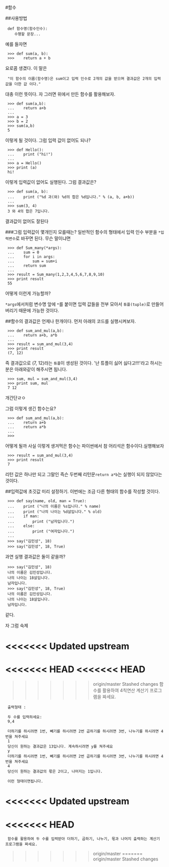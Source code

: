 #함수

##사용방법

	 def 함수명(함수인수):
	 	수행할 문장...
	 
예를 들자면


	 >>> def sum(a, b):
	 >>> 	return a + b
요로콤 생겼다. 
이 말은 

	 "이 함수의 이름(함수명)은 sum이고 입력 인수로 2개의 값을 받으며 결과값은 2개의 입력값을 더한 값 이다."
	 
대충 이런 뜻이다.
자 그러면 위에서 만든 함수를 활용해보자.

	 >>> def sum(a,b):
	 ... 	return a+b
	 ...	
	 >>> a = 3
	 >>> b = 2
	 >>> sum(a,b)
	 5
이렇게 될 것이다. 그럼 입력 값이 없어도 되나?

	 >>> def Hello():
	 ...	print ("hi!")
	 ...	
	 >>> a = Hello()
	 >>> print (a)
	 hi!
이렇게 입력값이 없어도 실행된다. 그럼 결과값은?

	 >>> def sum(a, b):
	 ...	print ("%d 과(와) %d의 합은 %d입니다." % (a, b, a+b))
	 ...
	 >>> sum(3, 4)
	 3 와 4의 합은 7입니다.
결과값이 없어도 잘된다

###그럼 입력값이 몇개인지 모를때는?
일반적인 함수의 형태에서 입력 인수 부분을 `*입력변수`로 바꾸면 된다. 무슨 말이냐면

	 >>> def Sum_many(*args):
	 ...	sum = 0
	 ...	for i in args:
	 ...		sum = sum+i
	 ...	return sum
	 ...
	 >>> result = Sum_many(1,2,3,4,5,6,7,8,9,10)
	 >>> print result
	 55
어떻게 이런게 가능할까? 

`*args`에서처럼 변수명 앞에 `*`를 붙이면 입력 값들을 전부 모아서 `튜플(tuple)`로 만들어 버리기 때문에 가능한 것이다.

##함수의 결과값은 언제나 한개이다.
먼저 아래의 코드를 실행시켜보자.

	 >>> def sum_and_mul(a,b):
	 ...	return a+b, a*b
	 ...
	 >>> result = sum_and_mul(3,4)
	 >>> print result
	 (7, 12)
즉 결과값으로 (7, 12)라는 `튜플`이 생성된 것이다.
'난 튜플이 싫어 싫다고!!!'라고 하시는 분은 아래와같이 해주시면 됩니다.

	 >>> sum, mul = sum_and_mul(3,4)
	 >>> print sum, mul
	 7 12
개간단ㄹㅇ

그럼 이렇게 생긴 함수는요?

	 >>> def sum_and_mul(a,b):
	 ...	return a+b
	 ...	return a*b
	 ...
	 >>> 
어떻게 될까 사실 이렇게 생겨먹은 함수는 파이썬에서 참 어리석은 함수이다.실행해보자

	 >>> result = sum_and_mul(3,4)
	 >>> print result
	 7
리턴 값은 하나만 되고 그말인 즉슨 두번째 리턴문`return a*b`는 실행이 되지 않았다는 것이다.

##입력값에 초깃값 미리 설정하기.
이번에는 조금 다른 형태의 함수를 작성할 것이다.

	 >>> def say(name, old, man = True):
	 ...	print ("나의 이름은 %s입니다." % name)
	 ...	print ("나의 나이는 %d살입니다." % old)
	 ...	if man:
	 ...		print ("남자입니다.")
	 ...	else:
	 ...		print ("여자입니다.")
	 ...	
	 >>> say("김민성", 18)
	 >>> say("김민성", 18, True)
	 
과연 실행 결과값은 둘이 같을까?

	 >>> say("김민성", 18)
	 나의 이름은 김민성입니다.
	 나의 나이는 18살입니다.
	 남자입니다.
	 >>> say("김민성", 18, True)
	 나의 이름은 김민성입니다.
	 나의 나이는 18살입니다.
	 남자입니다.
같다.

자 그럼 숙제

<<<<<<< Updated upstream
=======
<<<<<<< HEAD
<<<<<<< HEAD
=======
>>>>>>> origin/master
>>>>>>> Stashed changes
	 함수를 활용하여 4칙연산 계산기 프로그램을 짜세요. 
	 
	 출력형태 : 
	 
	 두 수를 입력하세요:
	 9,4
	 
	 더하기를 하시려면 1번, 빼기를 하시려면 2번 곱하기를 하시려면 3번, 나누기를 하시려면 4번을 쳐주세요
	 1
	 당신이 원하는 결과값은 13입니다. 계속하시려면 y를 쳐주세요
	 y
	 더하기를 하시려면 1번, 빼기를 하시려면 2번 곱하기를 하시려면 3번, 나누기를 하시려면 4번을 쳐주세요
	 4
	 당신이 원하는 결과값의 몫은 2이고, 나머지는 1입니다.
	 
	 이런 형태이면됩니다.
	 
<<<<<<< Updated upstream
=======
<<<<<<< HEAD
=======
	 함수를 활용하여 두 수를 입력받아 더하기, 곱하기, 나누기, 몫과 나머지 출력하는 계산기 프로그램을 짜세요. 
>>>>>>> origin/master
=======
>>>>>>> origin/master
>>>>>>> Stashed changes
